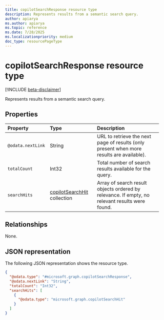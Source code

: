 ```yaml
---
title: copilotSearchResponse resource type
description: Represents results from a semantic search query.
author: apiarya
ms.author: apiarya
ms.topic: reference
ms.date: 7/28/2025
ms.localizationpriority: medium
doc_type: resourcePageType
---
```


# copilotSearchResponse resource type

[!INCLUDE [beta-disclaimer](../includes/beta-disclaimer.md)]

Represents results from a semantic search query.

## Properties

| Property        | Type                                       | Description                            |
|:----------------|:-------------------------------------------|:---------------------------------------|
| `@odata.nextLink` | String | URL to retrieve the next page of results (only present when more results are available). |
| `totalCount`    | Int32                                      | Total number of search results available for the query. |
| `searchHits`    | [copilotSearchHit](copilot-search-hit.md) collection | Array of search result objects ordered by relevance. If empty, no relevant results were found. |

## Relationships

None.

## JSON representation

The following JSON representation shows the resource type.

```json
{
  "@odata.type": "#microsoft.graph.copilotSearchResponse",
  "@odata.nextLink": "String",
  "totalCount": "Int32",
  "searchHits": [
    {
      "@odata.type": "microsoft.graph.copilotSearchHit"
    }
  ]
}
```
